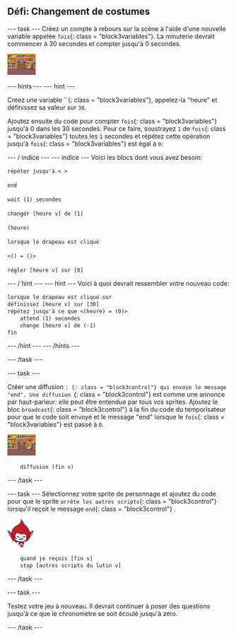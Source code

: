## Défi: Changement de costumes

\--- task \--- Créez un compte à rebours sur la scène à l'aide d'une nouvelle variable appelée `fois`{: class = "block3variables"}. La minuterie devrait commencer à 30 secondes et compter jusqu'à 0 secondes.

![Sprite de scène](images/stage-sprite.png)

\--- hints \--- \--- hint \---

Créez une variable ``{: class = "block3variables"}, appelez-la "heure" et définissez sa valeur sur `30`.

Ajoutez ensuite du code pour compter `fois`{: class = "block3variables"} jusqu'à 0 dans les 30 secondes. Pour ce faire, soustrayez `1` de `fois`{: class = "block3variables"} toutes les `1` secondes et répétez cette opération jusqu'à `fois`{: class = "block3variables"} est égal à `0`.

\--- / indice \--- \--- indice \--- Voici les blocs dont vous avez besoin:

```blocks3
répéter jusqu'à < >

end

wait (1) secondes

changer [heure v] de (1)

(heure)

lorsque le drapeau est cliqué

<() = ()>

régler [heure v] sur [0]
```

\--- / hint \--- \--- hint \--- Voici à quoi devrait ressembler votre nouveau code:

```blocks3
lorsque le drapeau est cliqué sur
définissez [heure v] sur [30]
répétez jusqu'à ce que <(heure) = (0)>
    attend (1) secondes
    change [heure v] de (-1)
fin
```

\--- /hint \--- \--- /hints \---

\--- /task \---

\--- task \---

Créer une diffusion ``: {: class = "block3control"} qui envoie le message "end". Une diffusion ``{: class = "block3control"} est comme une annonce par haut-parleur: elle peut être entendue par tous vos sprites. Ajoutez le bloc `broadcast`{: class = "block3control"} à la fin du code du temporisateur pour que le code soit envoyé et le message "end" lorsque le `fois`{: class = "block3variables"} est passé à `0`.

![Sprite de scène](images/stage-sprite.png)

```blocks3
    diffusion (fin v)
```

\--- /task \---

\--- task \--- Sélectionnez votre sprite de personnage et ajoutez du code pour que le sprite `arrête les autres scripts`{: class = "block3control"} lorsqu'il reçoit le message `end`{: class = "block3control"} .

![Giga Sprite](images/giga-sprite.png)

```blocks3
    quand je reçois [fin v] 
    stop [autres scripts du lutin v]
```

\--- /task \---

\--- task \---

Testez votre jeu à nouveau. Il devrait continuer à poser des questions jusqu'à ce que le chronomètre se soit écoulé jusqu'à zéro.

\--- /task \---
